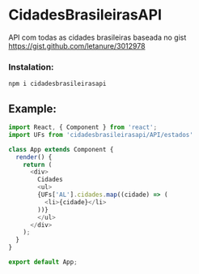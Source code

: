 # CidadesBrasileirasAPI
API com todas as cidades brasileiras baseada no gist https://gist.github.com/letanure/3012978

### Instalation:

`npm i cidadesbrasileirasapi`

## Example:

```js
import React, { Component } from 'react';
import UFs from 'cidadesbrasileirasapi/API/estados'

class App extends Component {
  render() {
    return (
      <div>
        Cidades
        <ul>
        {UFs['AL'].cidades.map((cidade) => (
          <li>{cidade}</li>
        ))}
        </ul>
      </div>
    );
  }
}

export default App;
```